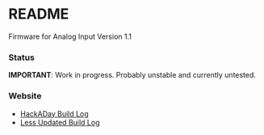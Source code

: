 README
======
Firmware for Analog Input Version 1.1

### Status
**IMPORTANT**: Work in progress. Probably unstable and currently untested.

### Website
 * [HackADay Build Log](https://hackaday.io/project/1436-aquapic-aquarium-controller)
 * [Less Updated Build Log](https://sites.google.com/site/aquapicbuildlog/)
